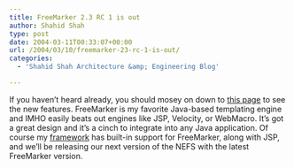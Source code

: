 ```yaml
---
title: FreeMarker 2.3 RC 1 is out
author: Shahid Shah
type: post
date: 2004-03-11T00:33:07+00:00
url: /2004/03/10/freemarker-23-rc-1-is-out/
categories:
  - 'Shahid Shah Architecture &amp; Engineering Blog'

---
```

If you haven&#8217;t heard already, you should mosey on down to [this page][1] to see the new features. FreeMarker is my favorite Java-based templating engine and IMHO easily beats out engines like JSP, Velocity, or WebMacro. It&#8217;s got a great design and it&#8217;s a cinch to integrate into any Java application. Of course my [framework][2] has built-in support for FreeMarker, along with JSP, and we&#8217;ll be releasing our next version of the NEFS with the latest FreeMarker version.

 [1]: http://freemarker.sourceforge.net/docs/versions_2_3.html
 [2]: http://www.netspective.com